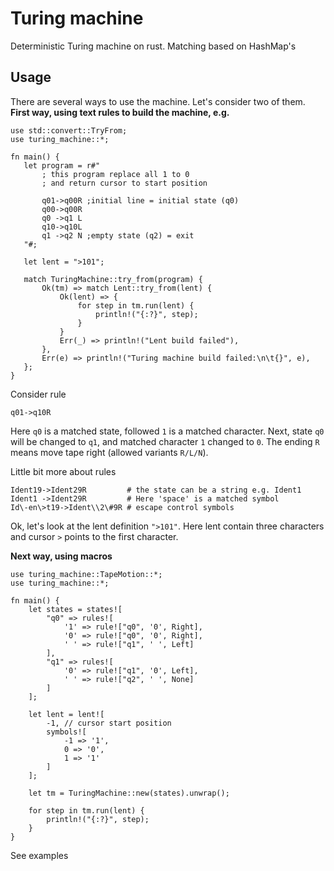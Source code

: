 # Turing machine
Deterministic Turing machine on rust. Matching based on HashMap's
## Usage
There are several ways to use the machine. Let's consider two of them.  
**First way, using text rules to build the machine, e.g.**
```rust,no_run
use std::convert::TryFrom;
use turing_machine::*;
   
fn main() {
   let program = r#"
       ; this program replace all 1 to 0
       ; and return cursor to start position

       q01->q00R ;initial line = initial state (q0)
       q00->q00R
       q0 ->q1 L
       q10->q10L
       q1 ->q2 N ;empty state (q2) = exit
   "#;

   let lent = ">101";

   match TuringMachine::try_from(program) {
       Ok(tm) => match Lent::try_from(lent) {
           Ok(lent) => {
               for step in tm.run(lent) {
                   println!("{:?}", step);
               }
           }
           Err(_) => println!("Lent build failed"),
       },
       Err(e) => println!("Turing machine build failed:\n\t{}", e),
   };
}
```
Consider rule 
```
q01->q10R
```

Here ```q0``` is a matched state, followed ```1``` is a matched character. 
Next, state ```q0``` will be changed to ```q1```, and matched character ```1``` changed to ```0```.
The ending ```R``` means move tape right (allowed variants ```R/L/N```).

Little bit more about rules
```
Ident19->Ident29R         # the state can be a string e.g. Ident1
Ident1 ->Ident29R         # Here 'space' is a matched symbol
Id\-en\>t19->Ident\\2\#9R # escape control symbols 
```

Ok, let's look at the lent definition  ```">101"```. Here lent contain three characters 
and cursor ```>``` points to the first character.

**Next way, using macros**
```rust,no_run
use turing_machine::TapeMotion::*;
use turing_machine::*;

fn main() {
    let states = states![
        "q0" => rules![
            '1' => rule!["q0", '0', Right],
            '0' => rule!["q0", '0', Right],
            ' ' => rule!["q1", ' ', Left]
        ],
        "q1" => rules![
            '0' => rule!["q1", '0', Left],
            ' ' => rule!["q2", ' ', None]
        ]
    ];

    let lent = lent![
        -1, // cursor start position
        symbols![
            -1 => '1',
            0 => '0',
            1 => '1'
        ]
    ];

    let tm = TuringMachine::new(states).unwrap();

    for step in tm.run(lent) {
        println!("{:?}", step);
    }
}
```

See examples
